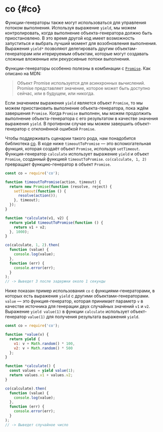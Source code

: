 # co {#co}

Функции-генераторы также могут использоваться для управления потоком выполнения. Используя выражение `yield`, мы можем контролировать, когда выполнение объекта-генератора должно быть приостановлено. В это время другой код имеет возможность запуститься и выбрать лучший момент для возобновления выполнения. Выражения `yield*` позволяют делегировать другим объектам-генераторам или итерируемым объектам, которые могут создавать сложные вложенные или рекурсивные потоки выполнения.

Функции-генераторы особенно полезны в комбинации с [`Promise`](https://developer.mozilla.org/ru/docs/Web/JavaScript/Reference/Global_Objects/Promise). Как описано на MDN:

> Объект Promise используется для асинхронных вычислений. Promise представляет значение, которое может быть доступно сейчас, или в будущем, или никогда.

Если значением выражения `yield` является объект `Promise`, то мы можем приостановить выполнение объекта-генератора, пока ждём завершения `Promise`. Когда `Promise` выполнен, мы можем продолжить выполнение объекта-генератора с его результатом в качестве значения выражения `yield`. В противном случае мы можем завершить объект-генератор с отклонённой ошибкой `Promise`.

Чтобы поддерживать сценарии такого рода, нам понадобится библиотека [co](https://github.com/tj/co). В коде ниже `timeoutToPromise` — это вспомогательная функция, которая создаёт объект `Promise`, используя `setTimeout`. Функция-генератор `calculate` использует выражение `yield` и объект `Promise`, созданный функцией `timeoutToPromise`. `co(calculate, 1, 2)` превращает функцию-генератор в объект `Promise`.

```js
const co = require('co');

function timeoutToPromise(action, timeout) {
  return new Promise(function (resolve, reject) {
    setTimeout(function () {
      resolve(action());
    }, timeout);
  });
}

function *calculate(v1, v2) {
  return yield timeoutToPromise(function () {
    return v1 + v2;
  }, 1000);
}

co(calculate, 1, 2).then(
  function (value) {
    console.log(value);
  },
  function (err) {
    console.error(err);
  }
);
// -> Выведет 3 после задержки около 1 секунды
```

Ниже показан пример использования `co` с функциями-генераторами, в которых есть выражения `yield` с другими объектами-генераторами. `value` — это функция-генератор, которая принимает параметр `v` в качестве источника для генерации двух случайных значений `v1` и `v2`. Выражение `yield value(1)` в функции `calculate` использует объект-генератор `value(1)` для получения результата выражения `yield`.

```js
const co = require('co');

function *value(v) {
  return yield {
    v1: v + Math.random() * 100,
    v2: v + Math.random() * 500
  };
}

function *calculate() {
  const values = yield value(1);
  return values.v1 + values.v2;
}

co(calculate).then(
  function (value) {
    console.log(value);
  },
  function (err) {
    console.error(err);
  }
);
// -> Выведет случайное число
```
